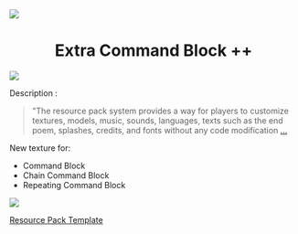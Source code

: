 <img src="https://i.imgur.com/xpOiUDQ.png?1">

<span style=text-align:center>

# Extra Command Block ++

</span>

<img src="https://i.imgur.com/xpOiUDQ.png?1">

Description :

>"The resource pack system provides a way for players to customize textures, models, music, sounds, languages, texts such as the end poem, splashes, credits, and fonts without any code modification [...][WIKI_RESOURCE_PACK]

New texture for:

- Command Block
- Chain Command Block
- Repeating Command Block

<img src="https://i.imgur.com/xpOiUDQ.png?1">

 [Resource Pack Template][CREDIT_TEMPLATE]




[WIKI_RESOURCE_PACK]: https://minecraft.fandom.com/wiki/Resource_Pack
[CREDIT_TEMPLATE]: https://github.com/Love-and-Tolerance/Resource-Pack-template/releases/latest
